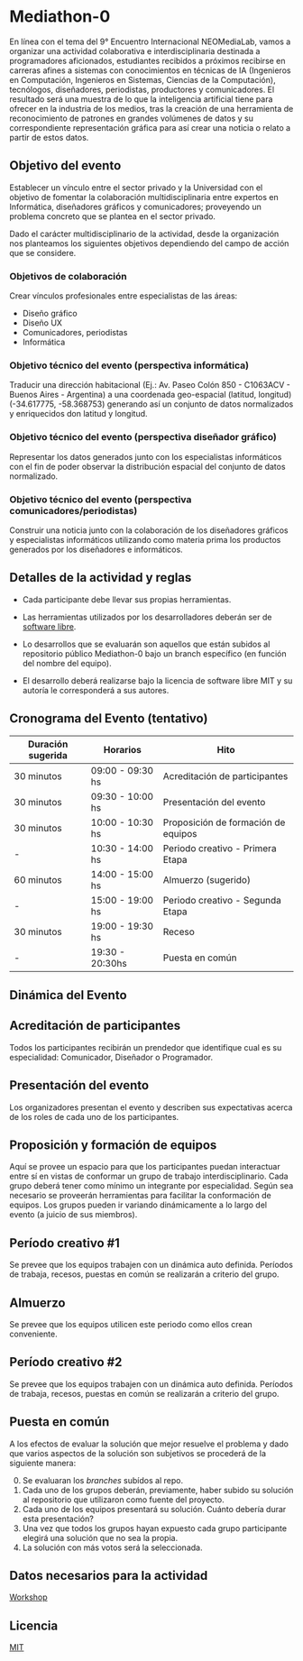 # Mediathon-0

En línea con el tema del 9° Encuentro Internacional NEOMediaLab, vamos a organizar una actividad colaborativa e interdisciplinaria destinada a programadores aficionados, estudiantes recibidos a próximos recibirse en  carreras afines a sistemas con conocimientos en técnicas de IA (Ingenieros en Computación, Ingenieros en Sistemas, Ciencias de la Computación), tecnólogos, diseñadores, periodistas, productores y comunicadores. El resultado será una muestra de lo que la inteligencia artificial tiene para ofrecer en la industria de los medios, tras la creación de una herramienta de reconocimiento de patrones en grandes volúmenes de datos y su correspondiente representación gráfica para así crear una noticia o relato a partir de estos datos.

## Objetivo del evento
Establecer un vínculo entre el sector privado y la Universidad con el objetivo de fomentar la colaboración multidisciplinaria entre expertos en Informática, diseñadores gráficos y comunicadores; proveyendo un problema concreto que se plantea en el sector privado. 

Dado el carácter multidisciplinario de la actividad, desde la organización nos planteamos los siguientes objetivos dependiendo del campo de acción que se considere.

### Objetivos de colaboración

Crear vínculos profesionales entre especialistas de las áreas:

- Diseño gráfico
- Diseño UX
- Comunicadores, periodistas
- Informática

### Objetivo técnico del evento (perspectiva informática)

Traducir una dirección habitacional (Ej.: Av. Paseo Colón 850 - C1063ACV - Buenos Aires - Argentina) a una coordenada geo-espacial (latitud, longitud) (-34.617775, -58.368753) generando así un conjunto de datos normalizados y enriquecidos don latitud y longitud.

### Objetivo técnico del evento (perspectiva diseñador gráfico)

Representar los datos generados junto con los especialistas informáticos con el fin de poder observar la distribución espacial del conjunto de datos normalizado.

### Objetivo técnico del evento (perspectiva comunicadores/periodistas)

Construir una noticia junto con la colaboración de los diseñadores gráficos y especialistas informáticos utilizando como materia prima los productos generados por los diseñadores e informáticos.

## Detalles de la actividad y reglas

- Cada participante debe llevar sus propias herramientas.

- Las herramientas utilizados por los desarrolladores deberán ser de [software libre](https://es.wikipedia.org/wiki/Software_libre).

- Lo desarrollos que se evaluarán son aquellos que están subidos al repositorio público Mediathon-0 bajo un branch específico (en función del nombre del equipo).

- El desarrollo deberá realizarse bajo la licencia de software libre MIT y su autoría le corresponderá a sus autores.

## Cronograma del Evento (tentativo)


| Duración sugerida | Horarios         | Hito                               |
| ----------------- | --------         | -------                            |
| 30 minutos        | 09:00 - 09:30 hs | Acreditación de participantes      |
| 30 minutos        | 09:30 - 10:00 hs | Presentación del evento            |
| 30 minutos        | 10:00 - 10:30 hs | Proposición de formación de equipos|
| -                 | 10:30 - 14:00 hs | Periodo creativo - Primera Etapa   |
| 60 minutos        | 14:00 - 15:00 hs | Almuerzo (sugerido)                |
| -                 | 15:00 - 19:00 hs | Periodo creativo - Segunda Etapa   |
| 30 minutos        | 19:00 - 19:30 hs | Receso                             |
| -                 | 19:30 - 20:30hs  | Puesta en común                    |

## Dinámica del Evento

## Acreditación de participantes

Todos los participantes recibirán un prendedor que identifique cual es su especialidad: Comunicador, Diseñador o Programador.

## Presentación del evento

Los organizadores presentan el evento y describen sus expectativas acerca de los roles de cada uno de los participantes.

## Proposición y formación de equipos

Aquí se provee un espacio para que los participantes puedan interactuar entre sí en vistas de conformar un grupo de trabajo interdisciplinario. Cada grupo deberá tener como mínimo un integrante por especialidad.
Según sea necesario se proveerán herramientas para facilitar la conformación de equipos.
Los grupos pueden ir variando dinámicamente a lo largo del evento (a juicio de sus miembros).

## Período creativo #1

Se prevee que los equipos trabajen con un dinámica auto definida. Períodos de trabaja, recesos, puestas en común se realizarán a criterio del grupo. 

## Almuerzo

Se prevee que los equipos utilicen este periodo como ellos crean conveniente.

## Período creativo #2

Se prevee que los equipos trabajen con un dinámica auto definida. Períodos de trabaja, recesos, puestas en común se realizarán a criterio del grupo. 

## Puesta en común

A los efectos de evaluar la solución que mejor resuelve el problema y dado que varios aspectos de la solución son subjetivos se procederá de la siguiente manera:

0. Se evaluaran los *branches* subídos al repo.
1. Cada uno de los grupos deberán, previamente, haber subido su solución al repositorio que utilizaron como fuente del proyecto.
2. Cada uno de los equipos presentará su solución. Cuánto debería durar esta presentación?
3. Una vez que todos los grupos hayan expuesto cada grupo participante elegirá una solución que no sea la propia.
4. La solución con más votos será la seleccionada.


## Datos necesarios para la actividad

[Workshop][4]

## Licencia 

[MIT][3]

[3]: LICENCIA.md
[4]: WORKSHOP.md
